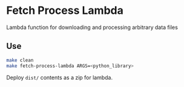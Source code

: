 # Fetch Process Lambda

Lambda function for downloading and processing arbitrary data files

## Use

```bash
make clean
make fetch-process-lambda ARGS=<python_library>
```

Deploy `dist/` contents as a zip for lambda.
